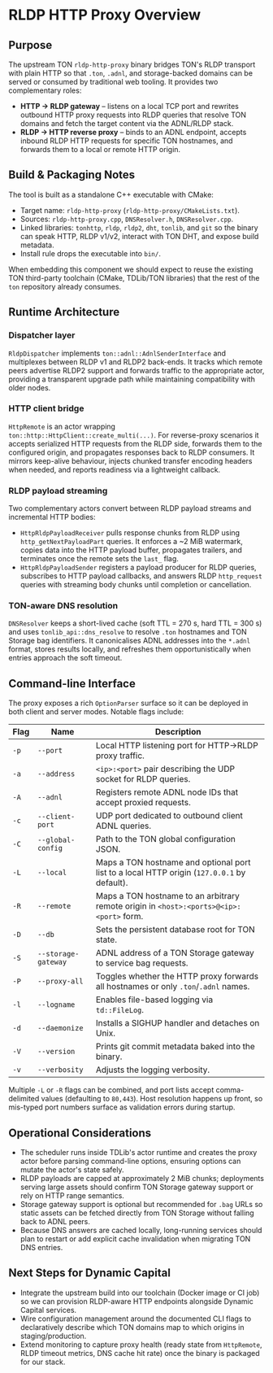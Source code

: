 # RLDP HTTP Proxy Overview

## Purpose

The upstream TON `rldp-http-proxy` binary bridges TON's RLDP transport with
plain HTTP so that `.ton`, `.adnl`, and storage-backed domains can be served or
consumed by traditional web tooling. It provides two complementary roles:

- **HTTP → RLDP gateway** – listens on a local TCP port and rewrites outbound
  HTTP proxy requests into RLDP queries that resolve TON domains and fetch the
  target content via the ADNL/RLDP stack.
- **RLDP → HTTP reverse proxy** – binds to an ADNL endpoint, accepts inbound
  RLDP HTTP requests for specific TON hostnames, and forwards them to a local or
  remote HTTP origin.

## Build & Packaging Notes

The tool is built as a standalone C++ executable with CMake:

- Target name: `rldp-http-proxy` (`rldp-http-proxy/CMakeLists.txt`).
- Sources: `rldp-http-proxy.cpp`, `DNSResolver.h`, `DNSResolver.cpp`.
- Linked libraries: `tonhttp`, `rldp`, `rldp2`, `dht`, `tonlib`, and `git` so
  the binary can speak HTTP, RLDP v1/v2, interact with TON DHT, and expose
  build metadata.
- Install rule drops the executable into `bin/`.

When embedding this component we should expect to reuse the existing TON
third-party toolchain (CMake, TDLib/TON libraries) that the rest of the
`ton` repository already consumes.

## Runtime Architecture

### Dispatcher layer

`RldpDispatcher` implements `ton::adnl::AdnlSenderInterface` and multiplexes
between RLDP v1 and RLDP2 back-ends. It tracks which remote peers advertise
RLDP2 support and forwards traffic to the appropriate actor, providing a
transparent upgrade path while maintaining compatibility with older nodes.

### HTTP client bridge

`HttpRemote` is an actor wrapping `ton::http::HttpClient::create_multi(...)`.
For reverse-proxy scenarios it accepts serialized HTTP requests from the RLDP
side, forwards them to the configured origin, and propagates responses back to
RLDP consumers. It mirrors keep-alive behaviour, injects chunked transfer
encoding headers when needed, and reports readiness via a lightweight callback.

### RLDP payload streaming

Two complementary actors convert between RLDP payload streams and incremental
HTTP bodies:

- `HttpRldpPayloadReceiver` pulls response chunks from RLDP using
  `http_getNextPayloadPart` queries. It enforces a ~2 MiB watermark, copies data
  into the HTTP payload buffer, propagates trailers, and terminates once the
  remote sets the `last_` flag.
- `HttpRldpPayloadSender` registers a payload producer for RLDP queries,
  subscribes to HTTP payload callbacks, and answers RLDP `http_request` queries
  with streaming body chunks until completion or cancellation.

### TON-aware DNS resolution

`DNSResolver` keeps a short-lived cache (soft TTL = 270 s, hard TTL = 300 s) and
uses `tonlib_api::dns_resolve` to resolve `.ton` hostnames and TON Storage bag
identifiers. It canonicalises ADNL addresses into the `*.adnl` format, stores
results locally, and refreshes them opportunistically when entries approach the
soft timeout.

## Command-line Interface

The proxy exposes a rich `OptionParser` surface so it can be deployed in both
client and server modes. Notable flags include:

| Flag | Name | Description |
| ---- | ---- | ----------- |
| `-p` | `--port` | Local HTTP listening port for HTTP→RLDP proxy traffic. |
| `-a` | `--address` | `<ip>:<port>` pair describing the UDP socket for RLDP queries. |
| `-A` | `--adnl` | Registers remote ADNL node IDs that accept proxied requests. |
| `-c` | `--client-port` | UDP port dedicated to outbound client ADNL queries. |
| `-C` | `--global-config` | Path to the TON global configuration JSON. |
| `-L` | `--local` | Maps a TON hostname and optional port list to a local HTTP origin (`127.0.0.1` by default). |
| `-R` | `--remote` | Maps a TON hostname to an arbitrary remote origin in `<host>:<ports>@<ip>:<port>` form. |
| `-D` | `--db` | Sets the persistent database root for TON state. |
| `-S` | `--storage-gateway` | ADNL address of a TON Storage gateway to service bag requests. |
| `-P` | `--proxy-all` | Toggles whether the HTTP proxy forwards all hostnames or only `.ton`/`.adnl` names. |
| `-l` | `--logname` | Enables file-based logging via `td::FileLog`. |
| `-d` | `--daemonize` | Installs a SIGHUP handler and detaches on Unix. |
| `-V` | `--version` | Prints git commit metadata baked into the binary. |
| `-v` | `--verbosity` | Adjusts the logging verbosity. |

Multiple `-L` or `-R` flags can be combined, and port lists accept comma-delimited
values (defaulting to `80,443`). Host resolution happens up front, so mis-typed
port numbers surface as validation errors during startup.

## Operational Considerations

- The scheduler runs inside TDLib's actor runtime and creates the proxy actor
  before parsing command-line options, ensuring options can mutate the actor's
  state safely.
- RLDP payloads are capped at approximately 2 MiB chunks; deployments serving
  large assets should confirm TON Storage gateway support or rely on HTTP range
  semantics.
- Storage gateway support is optional but recommended for `.bag` URLs so static
  assets can be fetched directly from TON Storage without falling back to ADNL
  peers.
- Because DNS answers are cached locally, long-running services should plan to
  restart or add explicit cache invalidation when migrating TON DNS entries.

## Next Steps for Dynamic Capital

- Integrate the upstream build into our toolchain (Docker image or CI job) so we
  can provision RLDP-aware HTTP endpoints alongside Dynamic Capital services.
- Wire configuration management around the documented CLI flags to declaratively
  describe which TON domains map to which origins in staging/production.
- Extend monitoring to capture proxy health (ready state from `HttpRemote`, RLDP
  timeout metrics, DNS cache hit rate) once the binary is packaged for our stack.
